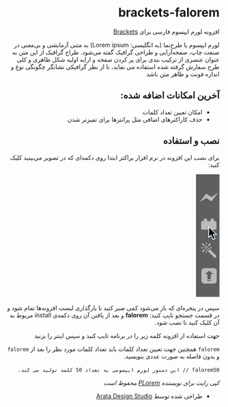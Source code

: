 <div dir="rtl">

# brackets-falorem
افزونه لورم ایپسوم فارسی برای [Brackets](http://brackets.io)

لورم ایپسوم یا طرح‌نما (به انگلیسی: Lorem ipsum) به متنی آزمایشی و بی‌معنی در صنعت چاپ، صفحه‌آرایی و طراحی گرافیک گفته می‌شود. طراح گرافیک از این متن به عنوان عنصری از ترکیب بندی برای پر کردن صفحه و ارایه اولیه شکل ظاهری و کلی طرح سفارش گرفته شده استفاده می نماید، تا از نظر گرافیکی نشانگر چگونگی نوع و اندازه فونت و ظاهر متن باشد

## آخرین امکانات اضافه شده:
- امکان تعیین تعداد کلمات
- حذف کاراکترهای اضافی مثل پرانتزها برای تمیزتر شدن

## نصب و استفاده
برای نصب این افزونه در نرم افزار براکتز ابتدا روی دکمه‌ای که در تصویر می‌بینید کلیک کنید:

![brackets install extension](https://raw.githubusercontent.com/aratads/brackets-falorem/master/brackets.png)

سپس در پنجره‌ای که باز می‌شود کمی صبر کنید تا بارگذاری لیست افزونه‌ها تمام شود و در قسمت جستجو تایپ کنید: **falorem**
و بعد از یافتن آن روی دکمه‌ی install مربوط به آن کلیک کنید تا نصب شود.

جهت استفاده از افزونه کلمه زیر را در برنامه تایپ کنید و سپس اینتر را بزنید

```falorem```
همچنین جهت تعیین تعداد کلمات باید تعداد کلمات مورد نظر را بعد از `falorem` و بدون فاصله به صورت عددی بنویسید.

```falorem50 // این دستور لورم ایپسومی به تعداد 50 کلمه تولید می کند.```

*کپی رایت برای نویسنده [PLorem](https://github.com/sabereen/brackets-plorem) محفوظ است*


- طراحی شده توسط [Arata Design Studio](https://alireza.tokyo)
</div>
